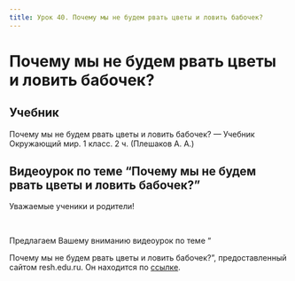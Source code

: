 ```yaml
---
title: Урок 40. Почему мы не будем рвать цветы и ловить бабочек?
---
```


# Почему мы не будем рвать цветы и ловить бабочек?

## Учебник

Почему мы не будем рвать цветы и ловить бабочек? — Учебник Окружающий мир. 1 класс. 2 ч. (Плешаков А. А.)

## Видеоурок по теме “Почему мы не будем рвать цветы и ловить бабочек?”

<p>Уважаемые ученики и родители!</p>
<p>&nbsp;</p>
<p>Предлагаем Вашему вниманию видеоурок по теме &ldquo;
Почему мы не будем рвать цветы и ловить бабочек?&rdquo;, предоставленный сайтом resh.edu.ru. Он находится по&nbsp;<a href="https://resh.edu.ru/subject/lesson/5539/main/122519/">ссылке</a>.</p>